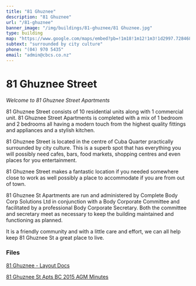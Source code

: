 ```yaml
---
title: "81 Ghuznee"
description: "81 Ghuznee"
url: "/81-ghuznee"
banner_image: "/img/buildings/81-ghuznee/81 Ghuznee.jpg"
type: building
map: "https://www.google.com/maps/embed?pb=!1m18!1m12!1m3!1d2997.728468959782!2d174.77220971542286!3d-41.29301367927288!2m3!1f0!2f0!3f0!3m2!1i1024!2i768!4f13.1!3m3!1m2!1s0x6d38afd81e5fb84f%3A0x8db0d10e8eaaaad0!2s81+Ghuznee+St%2C+Te+Aro%2C+Wellington+6011!5e0!3m2!1sen!2snz!4v1460752005718"
subtext: "surrounded by city culture"
phone: "(04) 970 5435"
email: "admin@cbcs.co.nz"
---
```

# 81 Ghuznee Street

_Welcome to 81 Ghuznee Street Apartments_

81 Ghuznee Street consists of 10 residential units along with 1 commercial unit. 81 Ghuznee Street Apartments is completed with a mix of 1 bedroom and 2 bedrooms all having a modern touch from the highest quality fittings and appliances and a stylish kitchen.

81 Ghuznee Street is located in the centre of Cuba Quarter practically surrounded by city culture. This is a superb spot that has everything you will possibly need cafes, bars, food markets, shopping centres and even places for you entertainment.

81 Ghuznee Street makes a fantastic location if you needed somewhere close to work as well possibly a place to accommodate if you are from out of town.

81 Ghuznee St Apartments are run and administered by Complete Body Corp Solutions Ltd in conjunction with a Body Corporate Committee and facilitated by a professional Body Corporate Secretary. Both the committee and secretary meet as necessary to keep the building maintained and functioning as planned.

It is a friendly community and with a little care and effort, we can all help keep 81 Ghuznee St a great place to live.


### Files

<a href="/files/81 Ghuznee - Layout Docs.pdf" target="_blank"><i class="fa fa-file-pdf-o"></i> 81 Ghuznee - Layout Docs</a>

<a href="/files/81 Ghuznee St Apts BC 2015 AGM Minutes.pdf" target="_blank"><i class="fa fa-file-pdf-o"></i> 81 Ghuznee St Apts BC 2015 AGM Minutes</a>
